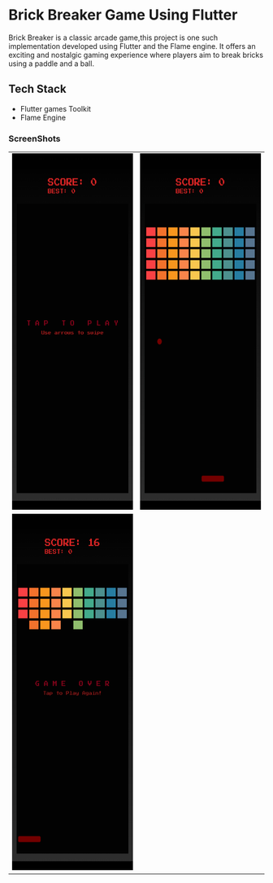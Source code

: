 # Brick Breaker Game Using Flutter

Brick Breaker is a classic arcade game,this project is one such implementation developed using Flutter and the Flame engine. It offers an exciting and nostalgic gaming experience where players aim to break bricks using a paddle and a ball.

## Tech Stack
- Flutter games Toolkit
- Flame Engine

### ScreenShots
<center>
  <table>
    <tr>
      <td>
        <img src="https://github.com/srihan4082/Brick-Breaker-Game/blob/bcc1eb2da778867268be78a768b0cbc59442208a/screenshots/Screenshot_20240218-124134.png" width=400px height=700px>
      </td>
      <td><img src="https://github.com/srihan4082/Brick-Breaker-Game/blob/bcc1eb2da778867268be78a768b0cbc59442208a/screenshots/Screenshot_20240218-124143.png" width=400px height=700px</td>
    </tr>
    <tr>
      <td><img src="https://github.com/srihan4082/Brick-Breaker-Game/blob/bcc1eb2da778867268be78a768b0cbc59442208a/screenshots/Screenshot_20240218-124256.png" width=400px height=700px></td>
    </tr>
  </table>
</center>
